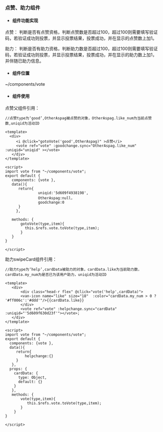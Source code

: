 ### 点赞、助力组件

* #### 组件功能实现

点赞：   判断是否有点赞资格，判断点赞数是否超过100，超过100则需要填写验证码，若验证成功则投票，并显示投票结果，投票成功，并在显示的点赞数上加1。

助力：   判断是否有助力资格，判断助力数是否超过100，超过100则需要填写验证码，若验证成功则投票，并显示投票结果，投票成功，并在显示的助力数上加1，并伴随已助力信息。

* #### 组件位置

~/components/vote

* #### 组件使用

点赞父组件引用：

```
//点赞type为‘good’,OtherAspag被点赞的对象，OtherAspag.like_num为当前点赞数,uniqid为活动ID

<template>
  <div>
     <i @click="gotoVote('good',OtherAspag)" >点赞</i>
     <vote ref="vote" :goodchange.sync="OtherAspag.like_num" :uniqid="uniqid" ></vote>
   </div>
</template>

<script>
import vote from "~/components/vote";
export default {
   components: {vote },
   data(){
      return{
               uniqid:'5d609f4938198',
               OtherAspag:null，
               goodchange:0
      }
     },

   methods: {
       gotoVote(type,item){
         this.$refs.vote.toVote(type,item);
       }
   }
}

</script>
```

助力swipeCard组件引用：

```
//助力type为‘help’,cardData被助力的对象，cardData.like为当前助力数，cardData.my_num为是否已为该用户助力，uniqid为活动ID

<template>
   <div>
       <div class="head-r flex" @click="vote('help',cardData)">
       <van-icon name="like" size="18"  :color="cardData.my_num > 0 ? '#ff006c':'#ddd'"/>{{cardData.like}}
       </div>
       <vote ref="vote" :helpchange.sync="cardData"  :uniqid="'5d609f630d23f'"></vote>;
   </div>
</template>

<script>
import vote from "~/components/vote";
export default {
  components: {vote },
  data(){
     return{
         helpchange:{}
     }
   },
  props: {
    cardData: {
      type: Object,
      default: {}
    }
   },
   methods: {
       vote(type,item){
          this.$refs.vote.toVote(type,item);
       }
    }
}

</script>
```

### 



